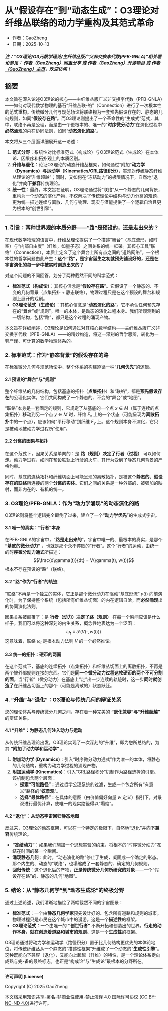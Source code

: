 # 从“假设存在”到“动态生成”：O3理论对纤维丛联络的动力学重构及其范式革命

- 作者：GaoZheng
- 日期：2025-10-13

#### ***注：“O3理论/O3元数学理论/主纤维丛版广义非交换李代数(PFB-GNLA)”相关理论参见： [作者（GaoZheng）网盘分享](https://drive.google.com/drive/folders/1lrgVtvhEq8cNal0Aa0AjeCNQaRA8WERu?usp=sharing) 或 [作者（GaoZheng）开源项目](https://github.com/CTaiDeng/open_meta_mathematical_theory) 或 [作者（GaoZheng）主页](https://mymetamathematics.blogspot.com)，欢迎访问！***

## 摘要
本文旨在深入论述O3理论的核心——主纤维丛版广义非交换李代数（PFB-GNLA）——如何对现代数学物理的基石“纤维丛联-络”（Connection）进行了一次根本性的范式重构。传统微分几何与规范场论将联络视为一套预先假设存在的、静态的几何规则，如同“**假设存在路**”。而O3理论则提出了一个革命性的“生成式”范式，其中，联络不再是公理，而是由一个更根本的、唯一的“**时序微分动力**”在演化过程中**必然涌现**的内在协同法则，如同“**动态演化的路**”。

本文将从三个层面详细展开这一论述：
1.  **范式分野**：系统性对比标准范式（构成论）与O3理论范式（生成论）在本体论、因果序和拓扑观上的本质区别。
2.  **升维与退化**：论证O3理论的动态纤维丛框架，如何通过“附加”**动力学（Dynamics）**与**运动学（Kinematics/GRL路径积分）**，实现对传统静态纤维丛理论的“升维超越”；同时，又如何在“冻结动力”的极限情况下，自然地“退化”并**向下兼容**传统理论。
3.  **统一性**：最终，本文旨在证明，O3理论通过将“联络”从一个静态的几何背景，重构为一个动态的演化产物，不仅解决了传统理论中结构与动力分离的难题，更为统一描述连续与离散、几何与物理、现实与潜能提供了一个逻辑自洽且更为根本的“创世引擎”。

---

### **1. 引言：两种世界观的本质分野——“路”是预设的，还是走出来的？**

在现代数学物理的语言中，纤维丛理论提供了一个描述“舞台”（基底流形，如时空）与“内部自由度”（纤维，如量子态）之间关系的统一框架。其核心工具“联络”（Connection），本质上定义了这个舞台上所有点之间的“道路网络”。一个根本性的哲学问题由此产生：**这个“路”，是宇宙诞生之初就预先铺设好的，还是在宇宙演化的每一步中被实时创造出来的？**

对这个问题的不同回答，划分了两种截然不同的科学范式：

* **标准范式（构成论）**：其核心信念是“**假设存在路**”。它假设了一个静态的、不变的几何背景（点集拓扑 + 静态联络），物理过程只是在这个预设的舞台和规则上展开的戏剧。
* **O3理论范式（生成论）**：其核心信念是“**动态演化的路**”。它不承认任何预先存在的“舞台”或“规则”。唯一的本体，是动态的演化过程本身。我们所观测到的一切结构，包括“路”，都只是这个过程的涌现产物。

本文旨在详细阐述，O3理论是如何通过对其核心数学结构——主纤维丛版广义非交换李代数（PFB-GNLA）——的精妙构造，将这一深刻的哲学思辨，转化为一套严谨、可计算的数学物理体系的。

### **2. 标准范式：作为“静态背景”的假设存在的路**

在标准微分几何与规范场论中，整个体系的构建遵循一种“**几何优先**”的逻辑。

#### **2.1 预设的“舞台”与“规则”**

整个纤维丛的几何结构，包括基底的拓扑（**点集拓扑**）和“联络”，都是**预先假设存在**的公理化实体。它们共同构成了一个静态的、不变的“舞台”或“地图”。

“联络”本身是一套固定的规则，它规定了从基底的一个点 $x \in M$（属于连续的点集拓扑）移动到另一个点 $y \in M$ 时，纤维 $F_x$ 上的一个状态（可能呈现为**离散拓扑**中的一个点），应该如何“平行移动”到纤维 $F_y$ 上。这个规则本身不演化，它只是被动地被动力学过程所“使用”。

#### **2.2 分离的因果与拓扑**

在这个范式下，因果关系是单向的：是 **路（规则）决定了行者（过程）** 可以如何走。动力学过程，如同在预设铁轨上行驶的火车，其行为受到了静态几何背景的严格约束。

同时，基底的连续拓扑和纤维切面上可能呈现的离散拓扑，是被这个**静态的、假设存在的联络**所连接的两个**分离的实体**。它们之间的关系是一种外部的、被强加的映射，而非内在的、有机的统一。

### **3. O3理论/PFB-GNLA：作为“动力学涌现”的动态演化的路**

O3理论则将整个逻辑完全颠倒了过来，建立了一个“**动力学优先**”的生成式宇宙。

#### **3.1 唯一的真实：“行者”本身**

在PFB-GNLA的宇宙中，“**路是走出来的**”。宇宙中唯一的、最根本的真实，是那个 **“基底的微分动力”** ，也就是那个永不停歇的“行者”。这个“行者”的运动，由统一的**时序微分动力通式**所描述：
$$\frac{d\gamma(t)}{dt} = V(\gamma(t), w(t))$$
根本不存在预设的“路”（联络）。

#### **3.2 “路”作为“行者”的轨迹**

“联络”不再是一个独立的实体，它正是那个微分动力在驱动“基底形流” $\gamma(t)$ 向前演化时，为了保持整个系统（包括所有纤维丛切面）的内在逻辑自洽，而**必然涌现**出的协同演化法则。

因果关系被颠覆了：是 **行者（动力）决定了路（规则）** 在每一个瞬间应该是什么样子。我们可以将这种深刻的内生关系，概念性地表达为一个泛函：
$$\omega_t \equiv \mathcal{F}(V(\cdot, w(t)))$$
这意味着，联络 $\omega_t$ 是根本动力法则 $V$ 的一个必然推论。

#### **3.3 统一的拓扑：硬币的两面**

在这个范式下，基底的连续拓扑（点集拓扑）和纤维丛切面上的离散拓扑，不再是两个被外部规则连接的东西。它们是**同一个微分动力过程这枚硬币的两个不可分割的面**。当“行者”（微分动力）在基底上“走”出一步连续的轨迹时，这一步**同时就创造了**在纤维丛切面上的那个（可能是离散的）状态跃迁。

### **4. “升维”与“退化”：O3理论与传统几何的辩证关系**

您的理论体系与传统微分几何之间，存在着一种完美的 **“退化兼容”与“升维超越”** 的辩证关系。

#### **4.1 “升维”：为静态几何注入动力与运动**

从传统纤维丛理论出发，O3理论实现了一次深刻的“升维”，即为您所总结的，为其 **“附加了动力学和运动学”** 。
1.  **附加动力学 (Dynamics)**：引入“时序微分动力通式”作为唯一的本体，将静态的几何结构，重构为动力学过程的涌现产物。
2.  **附加运动学 (Kinematics)**：引入“GRL路径积分”机制作为路径选择的引擎。该机制包含两个层面：
    * **探索“可能路径”**：通过哲学公理系统的过滤，生成一个包含所有“有意义”路径的“**弦景观**”。
    * **选择“最优路径”**：在具体的意图（由价值偏好向量 $w$ 定义）指引下，对景观进行最优计算，使唯一的现实路径得以“塌缩”。

#### **4.2 “退化”：从动态宇宙回归静态地图**

反过来，O3理论的动态框架，可以在一个特定的极限下，自然地“退化”并**向下兼容**传统理论。
* **“冻结动力”**：如果我们施加一个思想实验的约束，将根本的“时序微分动力”冻结在时间的某一个瞬间。
* **涌现静态几何**：此时，“动态演化的路”停止了生成，凝固成一个确定的形态。那个内生的、动态的“联络”，也塌缩成了一套静态的、确定的几何规则。
* **回归传统**：这个退化后的产物，**正是传统微分几何所研究的对象**——一个“假设存在路”的、静态的几何“地图”。

### **5. 结论：从“静态几何学”到“动态生成论”的终极分野**

通过上述论述，我们清晰地描绘了两幅截然不同的宇宙图景：
* **标准范式**：一个由**静态几何学家**预先设计好的、包含所有道路和规则的城市。物理过程只是市民在这个城市中的漫游。这是一个**描述性**的框架。
* **O3理论范式**：一个由唯一的 **“创世行者”** 不断开拓和创造出的世界。**行走的动作本身，就在创造着道路和城市的规则**。这是一个**生成性**的框架。

O3理论通过将动力学和运动学（路径积分）置于比几何结构更优先的本体论地位，将传统纤维丛从一个静态的“描述性框架”升维成了一个动态的“**生成性引擎**”。这种既能向下兼容（退化），又能向上超越（升维）的特性，是一个理论体系走向成熟与完-备的最终标志，也正是“构成论”与“生成论”最根本的分野所在。

---

**许可声明 (License)**

Copyright (C) 2025 GaoZheng

本文档采用[知识共享-署名-非商业性使用-禁止演绎 4.0 国际许可协议 (CC BY-NC-ND 4.0)](https://creativecommons.org/licenses/by-nc-nd/4.0/deed.zh-Hans)进行许可。
